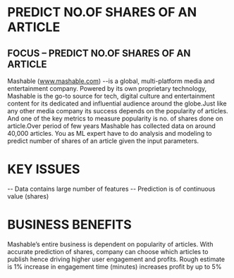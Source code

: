 # PREDICT NO.OF SHARES OF AN ARTICLE


##  FOCUS – PREDICT NO.OF SHARES OF AN ARTICLE
Mashable (www.mashable.com) --is a global, multi-platform media and entertainment company. Powered by its own proprietary technology, Mashable is the go-to source for tech, digital culture and entertainment content for its dedicated and influential audience around the globe.Just like any other media company its success depends on the popularity of articles.  And one of the key metrics to measure popularity is no. of shares done on article.Over period of few years Mashable has collected data on around 40,000 articles. You as ML expert have to do analysis and modeling to predict number of shares of an article given the input parameters.

# KEY ISSUES
-- Data contains large number of features
-- Prediction is of continuous value (shares) 

#  BUSINESS BENEFITS
Mashable’s entire business is dependent on popularity of articles. With accurate prediction of shares, company can choose which articles to publish hence driving higher user engagement and profits.  Rough estimate is 1% increase in engagement time (minutes) increases profit by up to 5%
